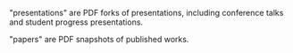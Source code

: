 "presentations" are PDF forks of presentations, including conference talks and student progress presentations.

"papers" are PDF snapshots of published works.